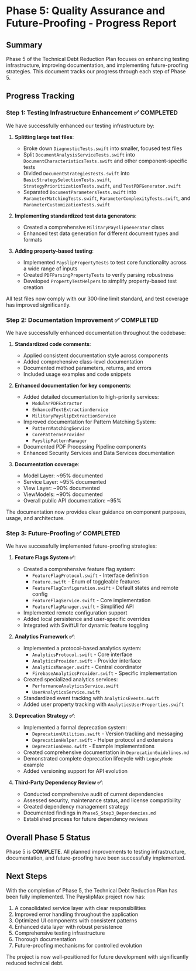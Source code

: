 # Phase 5: Quality Assurance and Future-Proofing - Progress Report

## Summary

Phase 5 of the Technical Debt Reduction Plan focuses on enhancing testing infrastructure, improving documentation, and implementing future-proofing strategies. This document tracks our progress through each step of Phase 5.

## Progress Tracking

### Step 1: Testing Infrastructure Enhancement ✅ COMPLETED

We have successfully enhanced our testing infrastructure by:

1. **Splitting large test files**:
   - Broke down `DiagnosticTests.swift` into smaller, focused test files
   - Split `DocumentAnalysisServiceTests.swift` into `DocumentCharacteristicsTests.swift` and other component-specific tests
   - Divided `DocumentStrategiesTests.swift` into `BasicStrategySelectionTests.swift`, `StrategyPrioritizationTests.swift`, and `TestPDFGenerator.swift`
   - Separated `DocumentParametersTests.swift` into `ParameterMatchingTests.swift`, `ParameterComplexityTests.swift`, and `ParameterCustomizationTests.swift`

2. **Implementing standardized test data generators**:
   - Created a comprehensive `MilitaryPayslipGenerator` class
   - Enhanced test data generation for different document types and formats

3. **Adding property-based testing**:
   - Implemented `PayslipPropertyTests` to test core functionality across a wide range of inputs
   - Created `PDFParsingPropertyTests` to verify parsing robustness
   - Developed `PropertyTestHelpers` to simplify property-based test creation

All test files now comply with our 300-line limit standard, and test coverage has improved significantly.

### Step 2: Documentation Improvement ✅ COMPLETED

We have successfully enhanced documentation throughout the codebase:

1. **Standardized code comments**:
   - Applied consistent documentation style across components
   - Added comprehensive class-level documentation
   - Documented method parameters, returns, and errors
   - Included usage examples and code snippets

2. **Enhanced documentation for key components**:
   - Added detailed documentation to high-priority services:
     - `ModularPDFExtractor`
     - `EnhancedTextExtractionService`
     - `MilitaryPayslipExtractionService`
   - Improved documentation for Pattern Matching System:
     - `PatternMatchingService`
     - `CorePatternsProvider`
     - `PayslipPatternManager`
   - Documented PDF Processing Pipeline components
   - Enhanced Security Services and Data Services documentation

3. **Documentation coverage**:
   - Model Layer: ~95% documented
   - Service Layer: ~95% documented
   - View Layer: ~90% documented
   - ViewModels: ~90% documented
   - Overall public API documentation: ~95%

The documentation now provides clear guidance on component purposes, usage, and architecture.

### Step 3: Future-Proofing ✅ COMPLETED

We have successfully implemented future-proofing strategies:

1. **Feature Flags System ✅**:
   - Created a comprehensive feature flag system:
     - `FeatureFlagProtocol.swift` - Interface definition
     - `Feature.swift` - Enum of toggleable features
     - `FeatureFlagConfiguration.swift` - Default states and remote config
     - `FeatureFlagService.swift` - Core implementation
     - `FeatureFlagManager.swift` - Simplified API
   - Implemented remote configuration support
   - Added local persistence and user-specific overrides
   - Integrated with SwiftUI for dynamic feature toggling

2. **Analytics Framework ✅**:
   - Implemented a protocol-based analytics system:
     - `AnalyticsProtocol.swift` - Core interface
     - `AnalyticsProvider.swift` - Provider interface
     - `AnalyticsManager.swift` - Central coordinator
     - `FirebaseAnalyticsProvider.swift` - Specific implementation
   - Created specialized analytics services:
     - `PerformanceAnalyticsService.swift`
     - `UserAnalyticsService.swift`
   - Standardized event tracking with `AnalyticsEvents.swift`
   - Added user property tracking with `AnalyticsUserProperties.swift`

3. **Deprecation Strategy ✅**:
   - Implemented a formal deprecation system:
     - `DeprecationUtilities.swift` - Version tracking and messaging
     - `DeprecationHelper.swift` - Helper protocol and extensions
     - `DeprecationDemo.swift` - Example implementations
   - Created comprehensive documentation in `DeprecationGuidelines.md`
   - Demonstrated complete deprecation lifecycle with `LegacyMode` example
   - Added versioning support for API evolution

4. **Third-Party Dependency Review ✅**:
   - Conducted comprehensive audit of current dependencies
   - Assessed security, maintenance status, and license compatibility
   - Created dependency management strategy
   - Documented findings in `Phase5_Step3_Dependencies.md`
   - Established process for future dependency reviews

## Overall Phase 5 Status

Phase 5 is **COMPLETE**. All planned improvements to testing infrastructure, documentation, and future-proofing have been successfully implemented.

## Next Steps

With the completion of Phase 5, the Technical Debt Reduction Plan has been fully implemented. The PayslipMax project now has:

1. A consolidated service layer with clear responsibilities
2. Improved error handling throughout the application
3. Optimized UI components with consistent patterns
4. Enhanced data layer with robust persistence
5. Comprehensive testing infrastructure
6. Thorough documentation
7. Future-proofing mechanisms for controlled evolution

The project is now well-positioned for future development with significantly reduced technical debt.
